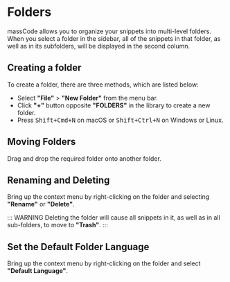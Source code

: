 # Folders

massCode allows you to organize your snippets into multi-level folders. When you select a folder in the sidebar, all of the snippets in that folder, as well as in its subfolders, will be displayed in the second column.

## Creating a folder

To create a folder, there are three methods, which are listed below:

- Select **"File"** > **"New Folder"** from the menu bar.
- Click **"+"** button opposite **"FOLDERS"** in the library to create a new folder.
- Press <kbd>Shift+Cmd+N</kbd> on macOS or <kbd>Shift+Ctrl+N</kbd> on Windows or Linux.

## Moving Folders

Drag and drop the required folder onto another folder.

## Renaming and Deleting

Bring up the context menu by right-clicking on the folder and selecting **"Rename"** or **"Delete"**.

::: WARNING 
Deleting the folder will cause all snippets in it, as well as in all sub-folders, to move to **"Trash"**.
:::

## Set the Default Folder Language

Bring up the context menu by right-clicking on the folder and select **"Default Language"**.
